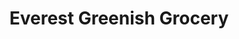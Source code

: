 ---
title: "Everest Greenish Grocery"
url: /baltimore/everest-greenish-grocery/
shop: Lebensmittel
---